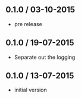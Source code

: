 0.1.0 / 03-10-2015
---
- pre release

0.1.0 / 19-07-2015
---
- Separate out the logging

0.1.0 / 13-07-2015
---
- initial version